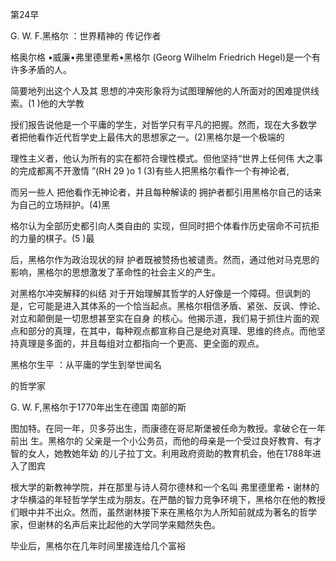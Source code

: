 第24早

G. W. F.黑格尔 ：世界精神的 传记作者

格奥尔格 •威廉•弗里德里希•黑格尔 (Georg Wilhelm  Friedrich  Hegel)是一个有许多矛盾的人。

简要地列出这个人及其 思想的冲突形象将为试图理解他的人所面对的困难提供线索。(1 )他的大学教

授们报告说他是一个平庸的学生，对哲学只有平凡的把握。然而，现在大多数学 者把他看作近代哲学史上最伟大的思想家之一。(2)黑格尔是一个极端的

理性主义者，他认为所有的实在都符合理性模式。但他坚持“世界上任何伟 大之事的完成都离不开激情 ”(RH 29 )o 1 (3)有些人把黑格尔看作一个有神论者,

而另一些人 把他看作无神论者，并且每种解读的 拥护者都引用黑格尔自己的话来为自己的立场辩护。(4)黑

格尔认为全部历史都引向人类自由的 实现，但同时把个体看作历史宿命不可抗拒的力量的棋子。(5 )最

后，黑格尔作为政治现状的辩 护者既被赞扬也被谴责。然而，通过他对马克思的影响，黑格尔的思想激发了革命性的社会主义的产生。

对黑格尔冲突解释的纠结 对于开始理解其哲学的人好像是一个障碍。但讽刺的是，它可能是进入其体系的一个恰当起点。黑格尔相信矛盾、紧张、反讽、悖论、对立和颠倒是一切思想甚至实在自身 的核心。他揭示道，我们易于抓住片面的观 点和部分的真理，在其中，每种观点都宣称自己是绝对真理、思维的终点。而他坚持真理是多面的，并且每组对立都指向一个更高、更全面的观点。

黑格尔生平 ：从平庸的学生到举世闻名

的哲学家

G. W. F,黑格尔于1770年出生在德国 南部的斯

图加特。在同一年，贝多芬出生，而康德在哥尼斯堡被任命为教授。拿破仑在一年前出 生。黑格尔的 父亲是一个小公务员，而他的母亲是一个受过良好教育、有才智的女人，她教她年幼 的儿子拉丁文。利用政府资助的教育机会，他在1788年进入了图宾

根大学的新教神学院，并在那里与诗人荷尔德林和一个名叫 弗里德里希・谢林的才华横溢的年轻哲学学生成为朋友。在严酷的智力竞争环境下，黑格尔在他的教授们眼中并不出众。然而，虽然谢林接下来在黑格尔为人所知前就成为著名的哲学家，但谢林的名声后来比起他的大学同学来黯然失色。

毕业后，黑格尔在几年时间里接连给几个富裕